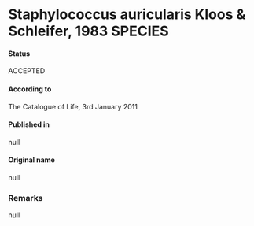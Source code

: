 # Staphylococcus auricularis Kloos & Schleifer, 1983 SPECIES

#### Status
ACCEPTED

#### According to
The Catalogue of Life, 3rd January 2011

#### Published in
null

#### Original name
null

### Remarks
null